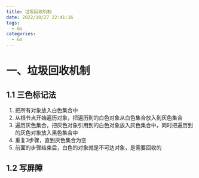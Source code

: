 ```yaml
---
title: 垃圾回收机制
date: 2022/10/27 22:41:16
tags:
  - Go
categories:
  - Go
---
```


# 一、垃圾回收机制

## 1.1 三色标记法

1. 把所有对象放入白色集合中   
2. 从根节点开始遍历对象，把遍历到的白色对象从白色集合放入到灰色集合   
3. 遍历灰色集合，把灰色对象引用到的白色对象放入灰色集合中，同时把遍历到的灰色对象放入黑色集合中  
4. 重复3步骤，直到灰色集合为空
5. 前面的步骤结束后，白色的对象就是不可达对象，是需要回收的

## 1.2 写屏障




